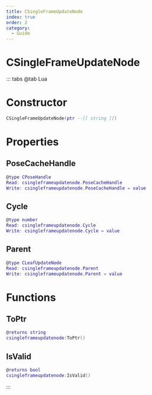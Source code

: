 ```yaml
---
title: CSingleFrameUpdateNode
index: true
order: 2
category:
  - Guide
---
```


# CSingleFrameUpdateNode

::: tabs
@tab Lua
# Constructor
```lua
CSingleFrameUpdateNode(ptr --[[ string ]])
```
# Properties
## PoseCacheHandle 
```lua
@type CPoseHandle
Read: csingleframeupdatenode.PoseCacheHandle
Write: csingleframeupdatenode.PoseCacheHandle = value
```
## Cycle 
```lua
@type number
Read: csingleframeupdatenode.Cycle
Write: csingleframeupdatenode.Cycle = value
```
## Parent 
```lua
@type CLeafUpdateNode
Read: csingleframeupdatenode.Parent
Write: csingleframeupdatenode.Parent = value
```
# Functions
## ToPtr
```lua
@returns string
csingleframeupdatenode:ToPtr()
```
## IsValid
```lua
@returns bool
csingleframeupdatenode:IsValid()
```

:::